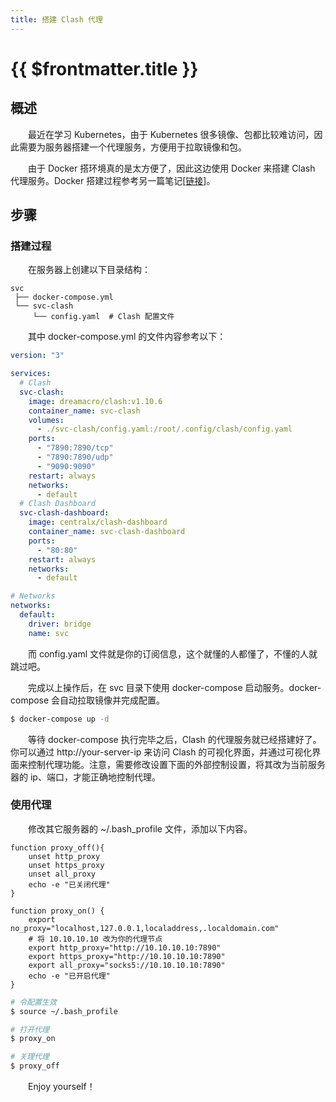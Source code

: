 ```yaml
---
title: 搭建 Clash 代理
---
```


# {{ $frontmatter.title }}
## 概述
&emsp;&emsp;最近在学习 Kubernetes，由于 Kubernetes 很多镜像、包都比较难访问，因此需要为服务器搭建一个代理服务，方便用于拉取镜像和包。

&emsp;&emsp;由于 Docker 搭环境真的是太方便了，因此这边使用 Docker 来搭建 Clash 代理服务。Docker 搭建过程参考另一篇笔记[[链接](/blogs/docker/setup)]。

## 步骤
### 搭建过程
&emsp;&emsp;在服务器上创建以下目录结构：

```
svc
 ├── docker-compose.yml
 └── svc-clash
     └── config.yaml  # Clash 配置文件
```

&emsp;&emsp;其中 docker-compose.yml 的文件内容参考以下：

```yaml
version: "3"

services:
  # Clash
  svc-clash:
    image: dreamacro/clash:v1.10.6
    container_name: svc-clash
    volumes:
      - ./svc-clash/config.yaml:/root/.config/clash/config.yaml
    ports:
      - "7890:7890/tcp"
      - "7890:7890/udp"
      - "9090:9090"
    restart: always
    networks:
      - default
  # Clash Dashboard
  svc-clash-dashboard:
    image: centralx/clash-dashboard
    container_name: svc-clash-dashboard
    ports:
      - "80:80"
    restart: always
    networks:
      - default

# Networks
networks:
  default:
    driver: bridge
    name: svc
```

&emsp;&emsp;而 config.yaml 文件就是你的订阅信息，这个就懂的人都懂了，不懂的人就跳过吧。

&emsp;&emsp;完成以上操作后，在 svc 目录下使用 docker-compose 启动服务。docker-compose 会自动拉取镜像并完成配置。

```bash
$ docker-compose up -d
```

&emsp;&emsp;等待 docker-compose 执行完毕之后，Clash 的代理服务就已经搭建好了。你可以通过 http://your-server-ip 来访问 Clash 的可视化界面，并通过可视化界面来控制代理功能。注意，需要修改设置下面的外部控制设置，将其改为当前服务器的 ip、端口，才能正确地控制代理。

### 使用代理
&emsp;&emsp;修改其它服务器的 ~/.bash_profile 文件，添加以下内容。

```shell
function proxy_off(){
    unset http_proxy
    unset https_proxy
    unset all_proxy
    echo -e "已关闭代理"
}

function proxy_on() {
    export no_proxy="localhost,127.0.0.1,localaddress,.localdomain.com"
    # 将 10.10.10.10 改为你的代理节点
    export http_proxy="http://10.10.10.10:7890"
    export https_proxy="http://10.10.10.10:7890"
    export all_proxy="socks5://10.10.10.10:7890"
    echo -e "已开启代理"
}
```

```bash
# 令配置生效
$ source ~/.bash_profile

# 打开代理
$ proxy_on

# 关理代理
$ proxy_off
```

&emsp;&emsp;Enjoy yourself！